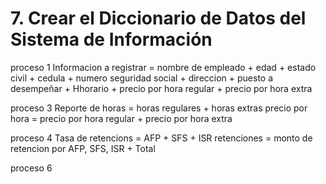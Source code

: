 # 7. Crear el Diccionario de Datos del Sistema de Información

proceso 1
Informacion a registrar = nombre de empleado + edad + estado civil 
                          + cedula + numero seguridad social + direccion 
                          + puesto a desempeñar + Hhorario 
                          + precio por hora regular + precio por hora extra 


proceso 3
Reporte de horas = horas regulares + horas extras
precio por hora = precio por hora regular + precio por hora extra

proceso 4
Tasa de retencions = AFP + SFS + ISR
retenciones = monto de retencion por AFP, SFS, ISR + Total

proceso 6